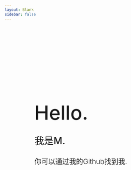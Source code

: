 ```yaml
---
layout: Blank
sidebar: false
---
```

<div class="m_home-wrapper">
  <h1 class="m_home-title">Hello.</h1>
  <p class="m_home-desc" style="font-size: 2.2em; font-weight: 500;">我是M.</p>
<!--   <p class="m_home-desc">希望我的内容可以帮助到你.<MLink><router-link to="/guide">前去查看</router-link></MLink></p> -->
  <p class="m_home-desc">你可以通过我的<MLink target="_blank" href="https://github.com/houjiazong">Github</MLink>找到我.</p>
</div>

<style lang="stylus" scoped>
.m_home-wrapper {
  padding: 5vh 10vw;
  .m_home-title {
    font-size: 4.5em;
    font-weight: 500;
    margin-bottom: 0;
    margin-top: .67em;
  }
  .m_home-desc {
    font-size: 1.6em;
    font-weight: 300;
    line-height: 1.4;
    max-width: 28em;
    margin-top: 1em;
    margin-bottom: 1em;
  }
}
</style>
